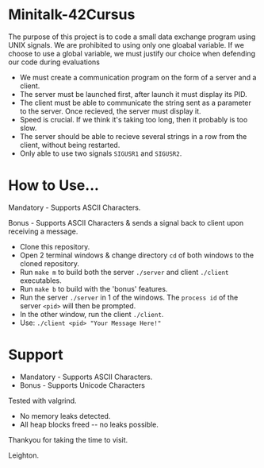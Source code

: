 # Minitalk-42Cursus

The purpose of this project is to code a small data exchange program using UNIX signals.
We are prohibited to using only one gloabal variable.
If we choose to use a global variable, we must justify our choice when defending our code during evaluations

- We must create a communication program on the form of a server and a client.
- The server must be launched first, after launch it must display its PID.
- The client must be able to communicate the string sent as a parameter to the server. Once recieved, the server must display it.
- Speed is crucial. If we think it's taking too long, then it probably is too slow.
- The server should be able to recieve several strings in a row from the client, without being restarted.
- Only able to use two signals ```SIGUSR1``` and ```SIGUSR2```.

# How to Use...

Mandatory - Supports ASCII Characters.

Bonus     - Supports ASCII Characters & sends a signal back to client upon receiving a message.

- Clone this repository.
- Open 2 terminal windows & change directory ```cd``` of both windows to the cloned repository.
- Run ```make m``` to build both the server ```./server``` and client ```./client``` executables.
- Run ```make b``` to build with the 'bonus' features.
- Run the server ```./server``` in 1 of the windows. The ```process id``` of the server ```<pid>``` will then be prompted.
- In the other window, run the client ```./client```.
- Use:  ```./client <pid> "Your Message Here!"```

# Support

- Mandatory - Supports ASCII Characters.
- Bonus - Supports Unicode Characters

Tested with valgrind.
- No memory leaks detected.
- All heap blocks freed -- no leaks possible.

Thankyou for taking the time to visit.

Leighton.
